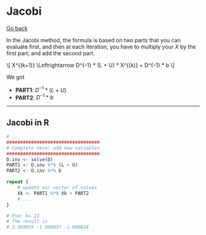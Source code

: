 # Jacobi

[Go back](../index.md)

In the Jacobi method, the formula is based on two parts that you can evaluate first, and then at each iteration, you have to multiply your $X$ by the first part, and add the second part.

<div>
\[
X^{(k+1)}
\Leftrightarrow D^{-1} * (L + U) * X^{(k)} + D^{-1} * b
\]
</div>

We got

* **PART1**: $D^{-1} * (L + U)$
* **PART2**: $D^{-1} * b$

<hr class="sr">

## Jacobi in R

```r
# ...
##################################
# Complete here: add new variables
##################################
D.inv <- solve(D)
PART1 <- D.inv %*% (L + U)
PART2 <- D.inv %*% b 

repeat {
	# update our vector of values
	Xk <- PART1 %*% Xk + PART2
    # ...
}
```

```r
# End: k= 22 
# The result is
# 3.999955 -1.000037 -1.000024
```